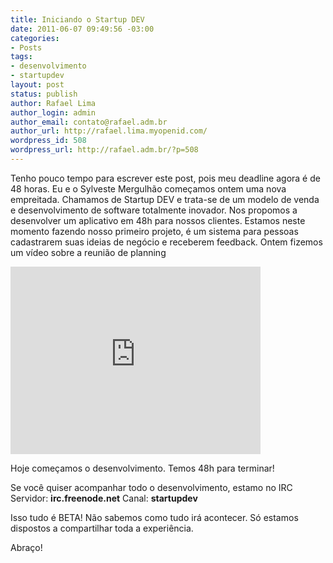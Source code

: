 ```yaml
---
title: Iniciando o Startup DEV
date: 2011-06-07 09:49:56 -03:00
categories:
- Posts
tags:
- desenvolvimento
- startupdev
layout: post
status: publish
author: Rafael Lima
author_login: admin
author_email: contato@rafael.adm.br
author_url: http://rafael.lima.myopenid.com/
wordpress_id: 508
wordpress_url: http://rafael.adm.br/?p=508
---
```


Tenho pouco tempo para escrever este post, pois meu deadline agora &eacute; de 48 horas.
Eu e o Sylveste Mergulh&atilde;o come&ccedil;amos ontem uma nova empreitada.
Chamamos de Startup DEV e trata-se de um modelo de venda e desenvolvimento de software totalmente inovador.
Nos propomos a desenvolver um aplicativo em 48h para nossos clientes.
Estamos neste momento fazendo nosso primeiro projeto, &eacute; um sistema para pessoas cadastrarem suas ideias de neg&oacute;cio e receberem feedback.
Ontem fizemos um v&iacute;deo sobre a reuni&atilde;o de planning

<iframe src="http://player.vimeo.com/video/24748700?title=0&amp;byline=0&amp;portrait=0" width="400" height="300" frameborder="0"></iframe>

Hoje come&ccedil;amos o desenvolvimento. Temos 48h para terminar!

Se voc&ecirc; quiser acompanhar todo o desenvolvimento, estamo no IRC
Servidor: <strong>irc.freenode.net</strong>
Canal: <strong>startupdev</strong>

Isso tudo &eacute; BETA! N&atilde;o sabemos como tudo ir&aacute; acontecer. S&oacute; estamos dispostos a compartilhar toda a experi&ecirc;ncia.

Abra&ccedil;o!
